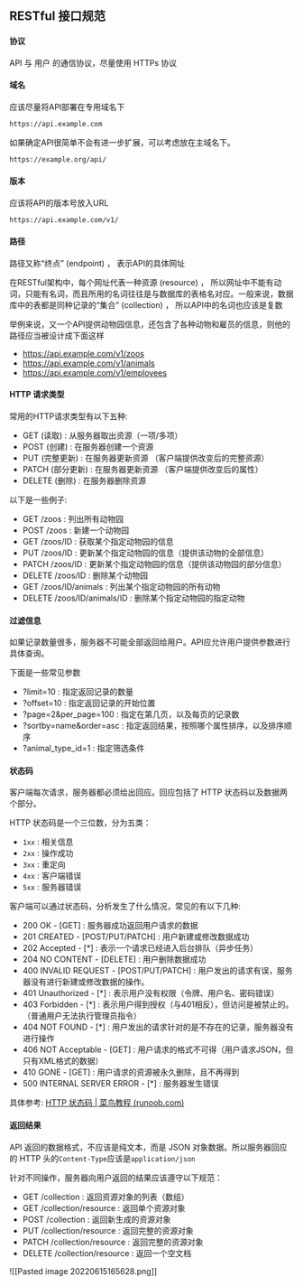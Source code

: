 ## RESTful 接口规范
#### 协议
API 与 用户 的通信协议，尽量使用 HTTPs 协议

#### 域名
应该尽量将API部署在专用域名下
```txt
https://api.example.com
```

如果确定API很简单不会有进一步扩展，可以考虑放在主域名下。
```txt
https://example.org/api/
```

#### 版本
应该将API的版本号放入URL
```txt
https://api.example.com/v1/
```

#### 路径
路径又称“终点” (endpoint) ， 表示API的具体网址

在RESTful架构中，每个网址代表一种资源 (resource) ， 所以网址中不能有动词，只能有名词，而且所用的名词往往是与数据库的表格名对应。一般来说，数据库中的表都是同种记录的“集合” (collection) ， 所以API中的名词也应该是复数

举例来说，又一个API提供动物园信息，还包含了各种动物和雇员的信息，则他的路径应当被设计成下面这样

- https://api.example.com/v1/zoos
- https://api.example.com/v1/animals
- https://api.example.com/v1/employees

#### HTTP 请求类型
常用的HTTP请求类型有以下五种:
- GET (读取) : 从服务器取出资源（一项/多项）
- POST (创建) : 在服务器创建一个资源
- PUT (完整更新) : 在服务器更新资源 （客户端提供改变后的完整资源）
- PATCH (部分更新) : 在服务器更新资源 （客户端提供改变后的属性）
- DELETE (删除) : 在服务器删除资源

以下是一些例子:
- GET /zoos : 列出所有动物园
- POST /zoos : 新建一个动物园
- GET /zoos/ID : 获取某个指定动物园的信息
- PUT /zoos/ID : 更新某个指定动物园的信息（提供该动物的全部信息）
- PATCH /zoos/ID : 更新某个指定动物园的信息（提供该动物园的部分信息）
- DELETE /zoos/ID : 删除某个动物园
- GET /zoos/ID/animals : 列出某个指定动物园的所有动物
- DELETE /zoos/ID/animals/ID : 删除某个指定动物园的指定动物

#### 过滤信息
如果记录数量很多，服务器不可能全部返回给用户。API应允许用户提供参数进行具体查询。

下面是一些常见参数
- ?limit=10 : 指定返回记录的数量
- ?offset=10 : 指定返回记录的开始位置
- ?page=2&per_page=100 : 指定在第几页，以及每页的记录数
- ?sortby=name&order=asc : 指定返回结果，按照哪个属性排序，以及排序顺序
- ?animal_type_id=1 : 指定筛选条件

#### 状态码
客户端每次请求，服务器都必须给出回应。回应包括了 HTTP 状态码以及数据两个部分。

HTTP 状态码是一个三位数，分为五类：
- `1xx` : 相关信息
- `2xx` : 操作成功
- `3xx` : 重定向
- `4xx` : 客户端错误
- `5xx` : 服务器错误

客户端可以通过状态码，分析发生了什么情况，常见的有以下几种:
- 200 OK - [GET] : 服务器成功返回用户请求的数据
- 201 CREATED - [POST/PUT/PATCH] : 用户新建或修改数据成功
- 202 Accepted - [\*] : 表示一个请求已经进入后台排队（异步任务）
- 204 NO CONTENT - [DELETE] : 用户删除数据成功
- 400 INVALID REQUEST - [POST/PUT/PATCH] : 用户发出的请求有误，服务器没有进行新建或修改数据的操作。
- 401 Unauthorized - [\*] : 表示用户没有权限（令牌、用户名、密码错误）
- 403 Forbidden - [\*] : 表示用户得到授权（与401相反），但访问是被禁止的。（普通用户无法执行管理员指令）
- 404 NOT FOUND - [\*] : 用户发出的请求针对的是不存在的记录，服务器没有进行操作
- 406 NOT Acceptable - [GET] : 用户请求的格式不可得（用户请求JSON，但只有XML格式的数据）
- 410 GONE - [GET] : 用户请求的资源被永久删除，且不再得到 
- 500 INTERNAL SERVER ERROR - [\*] : 服务器发生错误

具体参考: [HTTP 状态码 | 菜鸟教程 (runoob.com)](https://www.runoob.com/http/http-status-codes.html)

#### 返回结果
API 返回的数据格式，不应该是纯文本，而是 JSON 对象数据。所以服务器回应的 HTTP 头的`Content-Type`应该是`application/json`

针对不同操作，服务器向用户返回的结果应该遵守以下规范：
- GET /collection : 返回资源对象的列表（数组）
- GET /collection/resource : 返回单个资源对象
- POST /collection : 返回新生成的资源对象
- PUT /collection/resource : 返回完整的资源对象
- PATCH /collection/resource : 返回完整的资源对象
- DELETE /collection/resource : 返回一个空文档

![[Pasted image 20220615165628.png]]